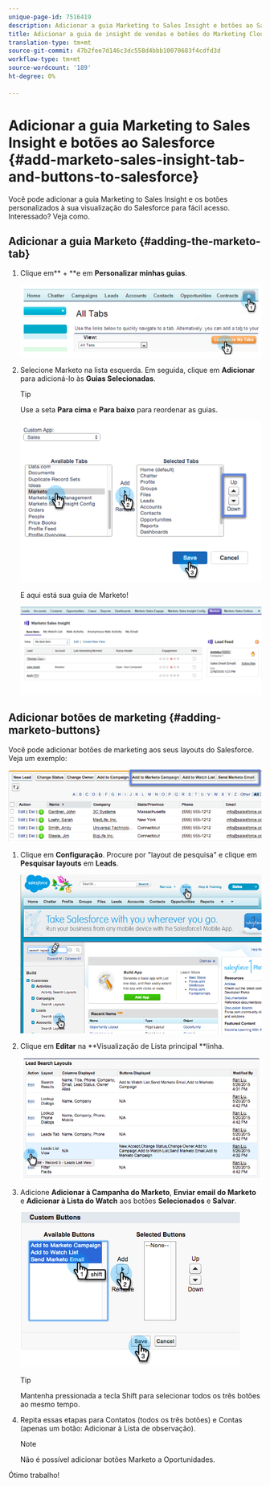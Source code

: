 ```yaml
---
unique-page-id: 7516419
description: Adicionar a guia Marketing to Sales Insight e botões ao Salesforce - Documentos do Marketing - Documentação do produto
title: Adicionar a guia de insight de vendas e botões do Marketing Cloud ao Salesforce
translation-type: tm+mt
source-git-commit: 47b2fee7d146c3dc558d4bbb10070683f4cdfd3d
workflow-type: tm+mt
source-wordcount: '189'
ht-degree: 0%

---
```



# Adicionar a guia Marketing to Sales Insight e botões ao Salesforce {#add-marketo-sales-insight-tab-and-buttons-to-salesforce}

Você pode adicionar a guia Marketing to Sales Insight e os botões personalizados à sua visualização do Salesforce para fácil acesso. Interessado? Veja como.

## Adicionar a guia Marketo {#adding-the-marketo-tab}

1. Clique em** + **e em **Personalizar minhas guias**.

   ![](assets/image2014-9-24-17-3a38-3a25.png)

1. Selecione Marketo na lista esquerda. Em seguida, clique em **Adicionar** para adicioná-lo às **Guias Selecionadas**.

   >[!TIP]
   >
   >Use a seta **Para cima** e **Para baixo** para reordenar as guias.

   ![](assets/image2015-5-27-13-3a42-3a59.png)

   E aqui está sua guia de Marketo!

   ![](assets/three-1.png)

## Adicionar botões de marketing {#adding-marketo-buttons}

Você pode adicionar botões de marketing aos seus layouts do Salesforce. Veja um exemplo:

![](assets/image2015-5-26-17-3a7-3a18.png)

1. Clique em **Configuração**. Procure por &quot;layout de pesquisa&quot; e clique em **Pesquisar layouts** em **Leads**.

   ![](assets/image2015-5-26-14-3a59-3a53.png)

1. Clique em **Editar** na **Visualização de Lista principal **linha.

   ![](assets/image2015-5-26-16-3a7-3a24.png)

1. Adicione **Adicionar à Campanha do Marketo**, **Enviar email do Marketo** e **Adicionar à Lista do Watch** aos botões **Selecionados** e **Salvar**.

   ![](assets/image2015-5-26-16-3a59-3a34.png)

   >[!TIP]
   >
   >Mantenha pressionada a tecla Shift para selecionar todos os três botões ao mesmo tempo.

1. Repita essas etapas para Contatos (todos os três botões) e Contas (apenas um botão: Adicionar à Lista de observação).

   >[!NOTE]
   >
   >Não é possível adicionar botões Marketo a Oportunidades.

Ótimo trabalho!
